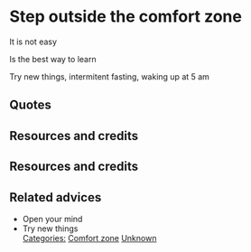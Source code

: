 # Step outside the comfort zone

It is not easy

Is the best way to learn

Try new things, intermitent fasting, waking up at 5 am


## Quotes

## Resources and credits

## Resources and credits

## Related advices

- Open your mind
- Try new things
<br/>[Categories:](../Categories/index.md) [Comfort zone](../Categories/Comfort%20zone.md) [Unknown](../Categories/Unknown.md)